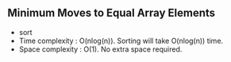 ## Minimum Moves to Equal Array Elements

* sort
* Time complexity : O(nlog(n)). Sorting will take O(nlog(n)) time.
* Space complexity : O(1). No extra space required.

